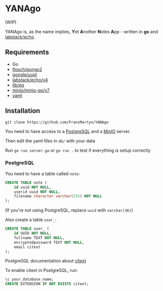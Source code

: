 # YANAgo

[//]: <> (Maybe add an AI generated logo of YANAgo or something)

(WIP)

YANAgo is, as the name implies, **Y**et **A**nother **N**otes **A**pp - written in **go** and [labstack/echo](https://github.com/labstack/echo).

## Requirements

- Go
- [flosch/pongo2](https://github.com/flosch/pongo2)
- [google/uuid](https://github.com/google/uuid)
- [labstack/echo/v4](https://github.com/labstack/echo/v4)
- [lib/pq](https://github.com/lib/pq)
- [minio/minio-go/v7](https://github.com/minio/minio-go/v7)
- [yaml](https://gopkg.in/yaml.v3)

## Installation

```
git clone https://github.com/FranzMartyn/YANAgo
```

You need to have access to a [PostgreSQL](https://www.postgresql.org/docs/current/tutorial-install.html) and a [MinIO](https://min.io/docs/minio/linux/operations/installation.html) server.

Then edit the yaml files in `db/` with your data

Run `go run server.go` or `go run .` to test if everything is setup correctly

### PostgreSQL

You need to have a table called `note`:

```sql
CREATE TABLE note (
    id uuid NOT NULL,
    userid uuid NOT NULL,
    filename character varchar(255) NOT NULL
);
```

(If you're not using PostgreSQL, replace `uuid` with `varchar(36)`)

Also create a table `user_`:

```sql
CREATE TABLE user_ (
    id UUID NOT NULL,
    fullname TEXT NOT NULL,
    encryptedpassword TEXT NOT NULL,
    email citext
);
```

PostgreSQL documentation about [citext](https://www.postgresql.org/docs/current/citext.html)

To enable citext in PostgreSQL, run:

```sql
\c your_database_name;
CREATE EXTENSION IF NOT EXISTS citext;
```
